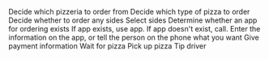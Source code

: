 Decide which pizzeria to order from
Decide which type of pizza to order
Decide whether to order any sides
Select sides
Determine whether an app for ordering exists
If app exists, use app. If app doesn't exist, call.
Enter the information on the app, or tell the person on the phone what you want
Give payment information
Wait for pizza
Pick up pizza
Tip driver